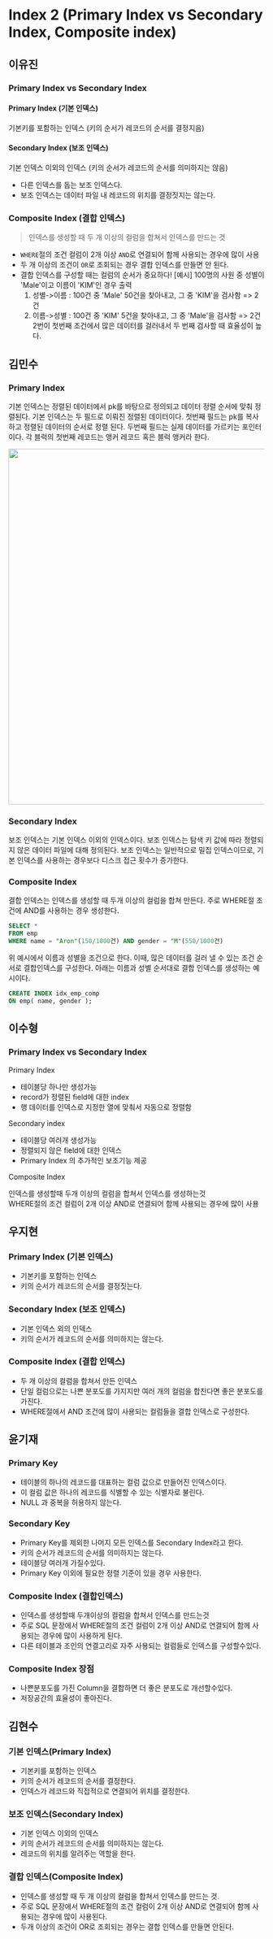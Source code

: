 # Index 2 (Primary Index vs Secondary Index, Composite index)
## 이유진
### Primary Index vs Secondary Index
#### Primary Index (기본 인덱스)
기본키를 포함하는 인덱스 (키의 순서가 레코드의 순서를 결정지음)

#### Secondary Index (보조 인덱스)
기본 인덱스 이외의 인덱스 (키의 순서가 레코드의 순서를 의미하지는 않음)
- 다른 인덱스를 돕는 보조 인덱스다. 
- 보조 인덱스는 데이터 파일 내 레코드의 위치를 결정짓지는 않는다.

### Composite Index (결합 인덱스)
> 인덱스를 생성할 때 두 개 이상의 컬럼을 합쳐서 인덱스를 만드는 것
- `WHERE`절의 조건 컬럼이 2개 이상 `AND`로 연결되어 함께 사용되는 경우에 많이 사용
- 두 개 이상의 조건이 `OR`로 조회되는 경우 결합 인덱스를 만들면 안 된다.
- 결합 인덱스를 구성할 때는 컬럼의 순서가 중요하다!
    [예시] 100명의 사원 중 성별이 'Male'이고 이름이 'KIM'인 경우 출력
    1) 성별->이름 : 100건 중 'Male' 50건을 찾아내고, 그 중 'KIM'을 검사함 => 2건
    2) 이름->성별 : 100건 중 'KIM' 5건을 찾아내고, 그 중 'Male'을 검사함 => 2건
    2번이 첫번째 조건에서 많은 데이터를 걸러내서 두 번째 검사할 때 효율성이 높다.

## 김민수

### Primary Index

기본 인덱스는 정렬된 데이터에서 pk를 바탕으로 정의되고 데이터 정렬 순서에 맞춰 정렬된다. 기본 인덱스는 두 필드로 이뤄진 정렬된 데이터이다. 첫번째 필드는 pk를 복사하고 정렬된 데이터의 순서로 정렬 된다. 두번째 필드는 실제 데이터를 가르키는 포인터이다. 각 블럭의 첫번째 레코드는 앵커 레코드 혹은 블럭 앵커라 한다.

<img src="https://codingexplained.com/wp-content/uploads/2012/05/primary-index1.jpg" style width="700"/>

### Secondary Index

보조 인덱스는 기본 인덱스 이외의 인덱스이다. 보조 인덱스는 탐색 키 값에 따라 정렬되지 않은 데이터 파일에 대해 정의된다. 보조 인덱스는 일반적으로 밀집 인덱스이므로,  기본 인덱스를 사용하는 경우보다 디스크 접근 횟수가 증가한다.

### Composite Index

결합 인덱스는 인덱스를 생성할 때 두개 이상의 컬럼을 합쳐 만든다. 주로 WHERE절 조건에 AND를 사용하는 경우 생성한다.

``` sql
SELECT *
FROM emp
WHERE name = "Aron"(150/1000건) AND gender = "M"(550/1000건)
```

위 예시에서 이름과 성별을 조건으로 한다. 이때, 많은 데이터를 걸러 낼 수 있는 조건 순서로 결합인덱스를 구성한다. 아래는 이름과 성별 순서대로 결합 인덱스를 생성하는 예시이다.

``` sql
CREATE INDEX idx_emp_comp
ON emp( name, gender );
```

## 이수형

### Primary Index vs Secondary Index

Primary Index

- 테이블당 하나만 생성가능
- record가 정렬된 field에 대한 index
- 행 데이터를 인덱스로 지정한 열에 맞춰서 자동으로 정렬함

Secondary index

- 테이블당 여러개 생성가능
- 정렬되지 않은 field에 대한 인덱스
- Primary Index 의 추가적인 보조기능 제공

Composite Index

인덱스를 생성할때 두개 이상의 컬럼을 합쳐서 인덱스를 생성하는것<br/>
WHERE절의 조건 컬럼이 2개 이상 AND로 연결되어 함께 사용되는 경우에 많이 사용

## 우지현

### Primary Index (기본 인덱스)

- 기본키를 포함하는 인덱스
- 키의 순서가 레코드의 순서를 결정짓는다.

### Secondary Index (보조 인덱스)

- 기본 인덱스 외의 인덱스
- 키의 순서가 레코드의 순서를 의미하지는 않는다.

### Composite Index (결합 인덱스)

- 두 개 이상의 컬럼을 합쳐서 만든 인덱스
- 단일 컬럼으로는 나쁜 분포도를 가지지만 여러 개의 컬럼을 합친다면 좋은 분포도를 가진다.
- WHERE절에서 AND 조건에 많이 사용되는 컬럼들을 결합 인덱스로 구성한다.



## 윤기재
### Primary Key
- 테이블의 하나의 레코드를 대표하는 컬럼 값으로 만들어진 인덱스이다.
- 이 컬럼 값은 하나의 레코드를 식별할 수 있는 식별자로 불린다.
- NULL 과 중복을 허용하지 않는다.


### Secondary Key
- Primary Key를 제외한 나머지 모든 인덱스를 Secondary Index라고 한다.
- 키의 순서가 레코드의 순서를 의미하지는 않는다.
- 테이블당 여러개 가질수있다.
- Primary Key 이외에 필요한 정렬 기준이 있을 경우 사용한다.


### Composite Index (결합인덱스)
- 인덱스를 생성할때 두개이상의 컬럼을 합쳐서 인덱스를 만드는것
- 주로 SQL 문장에서 WHERE절의 조건 컬럼이 2개 이상 AND로 연결되어 함께 사용되는 경우에 많이 사용하게 된다.
- 다른 테이블과 조인의 연결고리로 자주 사용되는 컬럼들로 인덱스를 구성할수있다.

### Composite Index 장점
- 나쁜분포도를 가진 Column을 결합하면 더 좋은 분포도로 개선할수있다.
- 저장공간의 효율성이 좋아진다.

## 김현수

### 기본 인덱스(Primary Index) 
- 기본키를 포함하는 인덱스
- 키의 순서가 레코드의 순서를 결정한다.
- 인덱스가 레코드와 직접적으로 연결되어 위치를 결정한다.
 
### 보조 인덱스(Secondary Index)
- 기본 인덱스 이외의 인덱스
- 키의 순서가 레코드의 순서를 의미하지는 않는다.
- 레코드의 위치를 알려주는 역할을 한다.
 
### 결합 인덱스(Composite Index)
- 인덱스를 생성할 때 두 개 이상의 컬럼을 합쳐서 인덱스를 만드는 것.
- 주로 SQL 문장에서 WHERE절의 조건 컬럼이 2개 이상 AND로 연결되어 함께 사용되는 경우에 많이 사용된다. 
- 두개 이상의 조건이 OR로 조회되는 경우는 결합 인덱스를 만들면 안된다.

